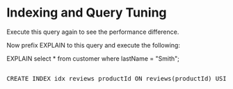 # Indexing and Query Tuning

Execute this query again to see the performance difference.

Now prefix EXPLAIN to this query and execute the following:

EXPLAIN select * from customer where lastName = "Smith";

<pre id="example"> 
CREATE INDEX idx_reviews_productId ON reviews(productId) USING GSI;
</pre>
